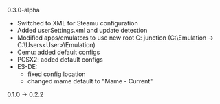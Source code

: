 0.3.0-alpha

- Switched to XML for Steamu configuration
- Added userSettings.xml and update detection
- Modified apps/emulators to use new root C: junction (C:\Emulation -> C:\Users\<User>\Emulation)
- Cemu: added default configs
- PCSX2: added default configs
- ES-DE: 
    - fixed config location
    - changed mame default to "Mame - Current"

0.1.0 -> 0.2.2